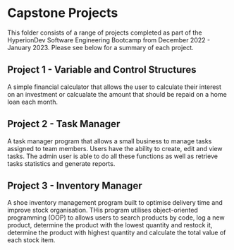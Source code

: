 # Capstone Projects

This folder consists of a range of projects completed as part of the HyperionDev Software Engineering Bootcamp from December 2022 - January 2023. Please see below for a summary of each project.



## Project 1 - Variable and Control Structures

A simple financial calculator that allows the user to calculate their interest on an investment or calcualate the amount that should be repaid on a home loan each month. 

## Project 2 - Task Manager 

A task manager program that allows a small business to manage tasks assigned to team members. Users have the ability to create, edit and view tasks. The admin user is able to do all these functions as well as retrieve tasks statistics and generate reports.


## Project 3 - Inventory Manager
A shoe inventory management program built to optimise delivery time and improve stock organisation. THis program utilises object-oriented programming (OOP) to allows users to search products by code, log a new product, determine the product with the lowest quantity and restock it, determine the product with highest quantity and calculate the total value of each stock item. 
